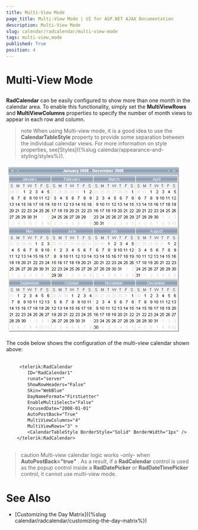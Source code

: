 ```yaml
---
title: Multi-View Mode
page_title: Multi-View Mode | UI for ASP.NET AJAX Documentation
description: Multi-View Mode
slug: calendar/radcalendar/multi-view-mode
tags: multi-view,mode
published: True
position: 4
---
```


# Multi-View Mode



## 

__RadCalendar__ can be easily configured to show more than one month in the calendar area. To enable this functionality, simply set the __MultiViewRows__ and __MultiViewColumns__ properties to specify the number of month views to appear in each row and column.

>note When using Multi-view mode, it is a good idea to use the __CalendarTableStyle__ property to provide some separation between the individual calendar views. For more information on style properties, see[Styles]({%slug calendar/appearance-and-styling/styles%}).
>
![RadCalendar in multiview mode](images/MultiViewMode.png)

The code below shows the configuration of the multi-view calendar shown above:

````ASPNET
	     
	 <telerik:RadCalendar
	    ID="RadCalendar1"
	    runat="server"
	    ShowRowHeaders="False"
	    Skin="WebBlue"
	    DayNameFormat="FirstLetter"
	    EnableMultiSelect="False"
	    FocusedDate="2008-01-01"
	    AutoPostBack="True"
	    MultiViewColumns="4"
	    MultiViewRows="3" >
	    <CalendarTableStyle BorderStyle="Solid" BorderWidth="1px" />
	</telerik:RadCalendar>
							
````



>caution Multi-view calendar logic works -only- when __AutoPostBack="true"__ . As a result, if a __RadCalendar__ control is used as the popup control inside a __RadDatePicker__ or __RadDateTimePicker__ control, it cannot use multi-view mode.
>


# See Also

 * [Customizing the Day Matrix]({%slug calendar/radcalendar/customizing-the-day-matrix%})
